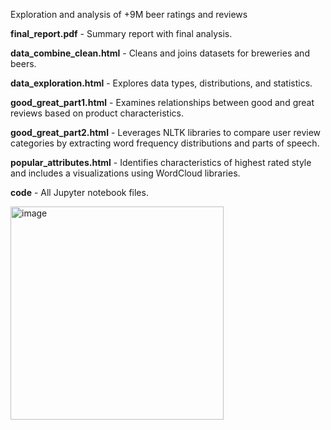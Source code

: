 <h>Exploration and analysis of +9M beer ratings and reviews</h>

<b>final_report.pdf</b> - Summary report with final analysis.

<b>data_combine_clean.html</b> - Cleans and joins datasets for breweries and beers.

<b>data_exploration.html</b> - Explores data types, distributions, and statistics.

<b>good_great_part1.html</b> - Examines relationships between good and great reviews based on product characteristics.

<b>good_great_part2.html</b> - Leverages NLTK libraries to compare user review categories by extracting word frequency distributions and parts of speech.

<b>popular_attributes.html</b> - Identifies characteristics of highest rated style and includes a visualizations using WordCloud libraries. 

<b>code</b> - All Jupyter notebook files.



<img width="341" alt="image" src="https://user-images.githubusercontent.com/41025642/234622001-6dbc77ab-b3e8-4d4d-8705-c8f96b49941d.png">
